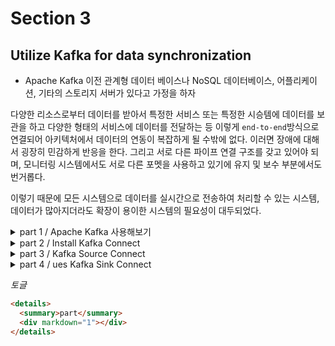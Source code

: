 # Section 3

## Utilize Kafka for data synchronization

- Apache Kafka 이전
  관계형 데이터 베이스나 NoSQL 데이터베이스, 어플리케이션, 기타의 스토리지 서버가 있다고 가정을 하자

다양한 리소스로부터 데이터를 받아서 특정한 서비스 또는 특정한 시승템에 데이터를 보관을 하고 다양한 형태의 서비스에 데이터를 전달하는 등 이렇게 `end-to-end`방식으로 연결되어 아키텍처에서 데이터의 연동이 복잡하게 될 수밖에 없다. 이러면 장애에 대해서 굉장히 민감하게 반응을 한다. 그리고 서로 다른 파이프 연결 구조를 갖고 있어야 되며, 모니터링 시스템에서도 서로 다른 포멧을 사용하고 있기에 유지 및 보수 부분에서도 번거롭다.

이렇기 때문에 모든 시스템으로 데이터를 실시간으로 전송하여 처리할 수 있는 시스템, 데이터가 많아지더라도 확장이 용이한 시스템의 필요성이 대두되었다.

<details>
  <summary>part 1 / Apache Kafka 사용해보기</summary>
  <div markdown="1">

## Kafka Producer and Consumer

[Kafka-docker](https://github.com/wurstmeister/kafka-docker) 프젝트를 `clone`하여 내부에 있는 `docker-compose-single-broker.yml`의 내용을 아래와 강티 수정을 하고 실행

```yaml
version: "2"
services:
  zookeeper:
    image: wurstmeister/zookeeper
    ports:
      - "2181:2181"
    networks:
      my-network:
        ipv4_address: 172.19.0.100
  kafka:
    # build: .
    image: wurstmeister/kafka
    ports:
      - "9092:9092"
    environment:
      KAFKA_ADVERTISED_HOST_NAME: 172.19.0.101
      KAFKA_CREATE_TOPICS: "test:1:1"
      KAFKA_ZOOKEEPER_CONNECT: zookeeper:2181
    volumes:
      - /var/run/docker.sock:/var/run/docker.sock
    depends_on:
      - zookeeper
    networks:
      my-network:
        ipv4_address: 172.19.0.101

networks:
  my-network:
    external: true
    name: ecommerce-network # 172.19.0.1 ~
```

```shell
docker compose -f docker-compose-single-broker.yml up -d
```

```shell
# List
docker exec kafka-docker-kafka-1 /opt/kafka_2.13-2.8.1/bin/kafka-topics.sh --bootstrap-server localhost:9092 --list

# Create
docker exec kafka-docker-kafka-1 /opt/kafka_2.13-2.8.1/bin/kafka-topics.sh --bootstrap-server localhost:9092 --create --topic quickstart-events --partitions 1

# Describe
docker exec kafka-docker-kafka-1 /opt/kafka_2.13-2.8.1/bin/kafka-topics.sh --bootstrap-server localhost:9092 --describe quickstart-events

# Producer
docker exec -it kafka-docker-kafka-1 /opt/kafka_2.13-2.8.1/bin/kafka-console-producer.sh --bootstrap-server localhost:9092 --topic quickstart-events

# Consumer
docker exec -it kafka-docker-kafka-1 /opt/kafka_2.13-2.8.1/bin/kafka-console-consumer.sh --bootstrap-server localhost:9092 --topic quickstart-events --from-beginning
```

---

### 간단한 개념 정리

1. 토픽(Topic):

   - 정의: 메시지를 구분하기 위한 카테고리입니다. 각 토픽은 독립적인 메시지 스트림을 제공합니다.
   - 예시: 예를 들어, user-logs, order-events, sensor-data와 같은 토픽을 설정하여 각기 다른 유형의 메시지를 구분할 수 있습니다.

2. 파티션(Partition):

   - 정의: 각 토픽은 여러 개의 파티션으로 나뉩니다. 파티션은 메시지를 저장하는 물리적 단위입니다.
   - 용도: 파티션을 사용하여 데이터의 병렬 처리를 가능하게 하고, 데이터의 스케일을 조절할 수 있습니다.

3. 복제(Replication):

   - 정의: 각 파티션은 복제본을 가집니다. 복제는 데이터의 내구성과 고가용성을 보장합니다.
   - 용도: 복제본은 여러 브로커에 걸쳐 분산되어 있어, 브로커 장애 시에도 데이터 손실을 방지할 수 있습니다.

4. 프로듀서(Producer):

   - 정의: 데이터를 Kafka에 게시하는 클라이언트입니다.
   - 용도: 프로듀서는 특정 토픽에 메시지를 전송합니다.

5. 컨슈머(Consumer):

   - 정의: Kafka에서 데이터를 읽어오는 클라이언트입니다.
   - 용도: 컨슈머는 특정 토픽에서 메시지를 읽어오고 처리합니다.

6. 컨슈머 그룹(Consumer Group):
   - 정의: 여러 컨슈머가 함께 작업하여 하나의 토픽에서 메시지를 처리하는 그룹입니다.
   - 용도: 컨슈머 그룹을 사용하면 메시지를 병렬로 처리할 수 있으며, 메시지 처리의 부하를 분산시킬 수 있습니다.

- kafka-topics.sh 스크립트를 사용하여 토픽을 관리 명령어

  - --list: 모든 토픽의 목록을 조회합니다. 클러스터에 어떤 토픽들이 있는지 알고 싶을 때 사용합니다.
  - --create: 새 토픽을 생성합니다. 새로운 토픽을 클러스터에 추가할 때 사용합니다.
  - --describe: 특정 토픽의 세부 정보를 조회합니다. 토픽의 설정과 상태를 확인하고 싶을 때 사용합니다.

    </div>
  </details>

<details>
  <summary>part 2 / Install Kafka Connect </summary>
  <div markdown="1">

## Kafka Connect

`Kafka Connect`는 `Apache Kafka`의 데이터 통합 도구로, 외부 시스템과 Kafka 간에 데이터를 스트리밍하는 작업을 쉽게 설정하고 관리할 수 있다.  
다양한 소스에서 Kafka로 데이터를 가져오거나, Kafka에서 데이터를 외부 시스템으로 전송할 수 있으며, 플러그인 기반으로 다양한 커넥터를 사용할 수 있다.

데이터를 갖고 오는 쪽을 `Kafka Connect Source`, 보내는 쪽을 `Kafka Connect Sink`라고 한다.

현재 데이터베이스에 있는 내용을 또 다른 데이터베이스로 값을 옮기는 작업을 해보겠다.

```shell
docker pull mariadb:10.5.26

docker run -p 3306:3306 --name mariadb -e MARIADB_ROOT_PASSWORD=test123 -d mariadb:10.5.26
```

[Kafka Connect confluent-community-7.1.0.tar.gz 설치](http://packages.confluent.io/archive/7.1/confluent-community-7.1.0.tar.gz)  
아니면 버전을 선택하여 다운로드 [Kafka Connect 파일](http://packages.confluent.io/archive/) 링크에서 원하는 버전 다운

```shell
tar svf confluent-community-7.1.0.tar.gz
```

이후 실행을 하고 kafka topic을 확인하면

```shell
$ ./bin/windows/kafka-topics.bat --bootstrap-server localhost:9092 --list
__consumer_offsets
connect-configs
connect-offsets
connect-status
```

만약 Windows 환경에서 실행을 하면
`java.io.FileNotFoundException: D:\kafka\connect\confluent-7.3.1\config\connect-log4j.properties (지정된 경로를 찾을 수  없습니다)`의 에러가 발생할 수 있다.

이를 해결하기 위해서는 `connect-distributed.bat`파일에서

```
set KAFKA_LOG4J_OPTS=-Dlog4j.configuration=file:%BASE_DIR%/config/connect-log4j.properties
```

의 내용을

```
set KAFKA_LOG4J_OPTS=-Dlog4j.configuration=file:%BASE_DIR%/etc/kafka/connect-log4j.properties
```

변경해주면 해결이 된다.

> #### Windows환경 `Classpath is empty. Please build the project first e.g. by running 'gradlew jarAll'` 에러
>
> 위 같이 에러가 발생되면 `./bin/windows/kafka-run-class.bat` 파일에서 `-rem Classpath addition for core` 부분을 찾아
>
> ```
> rem classpath addition for LSB style path
> if exist %BASE_FIR%\share\java\kafka\* (
>  call:concat %BASE_DIR%\share\java\kafka\*
> )
> ```
>
> 코드 추가

> #### Windows환경 JDBC커넥터 설정
>
> `./etc/kafka/connect-distributed.properties` 파일에 Plugin정보 추가
>
> ```properties
> # plugin.path=/user/share/java
> plugin.path=\C:\\Work\\confluentinc-kafka-connect-jdbc-10.0.1\\lib
> ```

> #### MariaDB JDBC 드라이버 설정
>
> MariaDB JDBC 드라이버를 `./share/java/kafka`로 복사해준다.
> [MariaDB JDBC 다운로드](https://repo1.maven.org/maven2/org/mariadb/jdbc/mariadb-java-client/)

4개의 topic이 추가된 것을 확인 가능하다.

  </div>
</details>

<details>
  <summary>part 3 / Kafka Source Connect</summary>
  <div markdown="1">

- Kafka Source Connect 등록

아래의 `Json`타입의 데이터를 `http://localhost:8083/connectors`,`POST`로 보내준다.

```json
{
  "name": "my-source-connect",
  "config": {
    "connector.class": "io.confluent.connect.jdbc.JdbcSourceConnector",
    "connection.url": "jdbc:mysql://localhost:3306/mydb",
    "connection.user": "root",
    "connection.password": "test123",
    "mode": "incrementing",
    "incrementing.column.name": "id",
    "table.whitelist": "mydb.users",
    "topic.prefix": "my_topic_",
    "tasks.max": "1"
  }
}
```

- 그리고 등록이 되었는지 확인
  - `http://localhost:8083/connectors/` `GET` - 목록 확인
  - `http://localhost:8083/connectors/my-source-connect/status` `GET` - 상세한 정보 확인하는 방법

만약 삭제를 하고 싶을 경우는
`http://localhost:8083/connectors/my-source-connect/status`, `DELETE`로 보내주면 된다.

상세정보를 확인 할 때 `RUNNING`이라고 나타나면 잘 적용이 되었다.

```sql
INSERT INTO users(user_id, pwd, NAME) VALUES('user1','test123','User name');
```

이렇게 데이터베이스에 변경점을 만들어 주고 Topic 리스트를 확인을 하면 새로운 Topic이 생성되어 있을 것이다.

kafka 소비자 콘솔을 열어서 어떻게 날라왔는지 확인을 하자

```shell
 ./bin/windows/kafka-console-consumer.bat --bootstrap-server localhost:9092 --topic my_topic_users --from-beginning
```

```json
{
  "schema": {
    "type": "struct",
    "fields": [
      { "type": "int32", "optional": false, "field": "id" },
      { "type": "string", "optional": true, "field": "user_id" },
      { "type": "string", "optional": true, "field": "pwd" },
      { "type": "string", "optional": true, "field": "name" },
      {
        "type": "int64",
        "optional": true,
        "name": "org.apache.kafka.connect.data.Timestamp",
        "version": 1,
        "field": "created_at"
      }
    ],
    "optional": false,
    "name": "users"
  },
  "payload": {
    "id": 1,
    "user_id": "user1",
    "pwd": "test123",
    "name": "User name",
    "created_at": 1726149611000
  }
}
```

  </div>
</details>

<details>
  <summary>part 4 / ues Kafka Sink Connect</summary>
  <div markdown="1">

```json
{
  "name": "my-sink-connect",
  "config": {
    "connector.class": "io.confluent.connect.jdbc.JdbcSinkConnector",
    "connection.url": "jdbc:mariadb://localhost:3306/mydb",
    "connection.user": "root",
    "connection.password": "test123",
    "auto.create": "true",
    "auto.evolve": "true",
    "delete.enabled": "false",
    "tasks.max": "1",
    "topics": "my_topic_users"
  }
}
```

등록

  </div>
</details>

_토글_

```html
<details>
  <summary>part</summary>
  <div markdown="1"></div>
</details>
```
